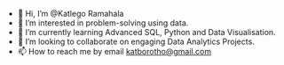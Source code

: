 - 👋 Hi, I’m @Katlego Ramahala
- 👀 I’m interested in problem-solving using data.
- 🌱 I’m currently learning Advanced SQL, Python and Data Visualisation.
- 💞️ I’m looking to collaborate on engaging Data Analytics Projects.
- 📫 How to reach me by email katborotho@gmail.com

<!---
Borotho/Borotho is a ✨ special ✨ repository because its `README.md` (this file) appears on your GitHub profile.
You can click the Preview link to take a look at your changes.
--->

